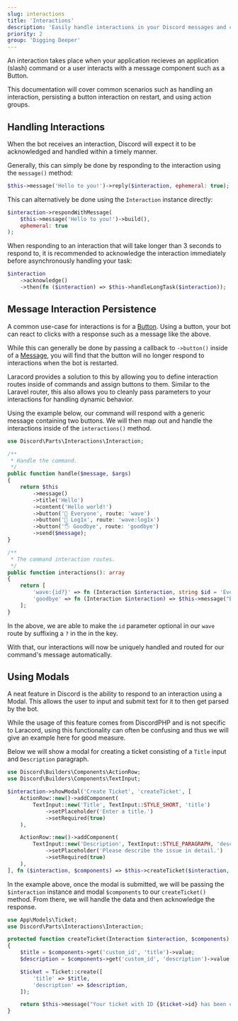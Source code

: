 ```yaml
---
slug: interactions
title: 'Interactions'
description: 'Easily handle interactions in your Discord messages and commands.'
priority: 2
group: 'Digging Deeper'
---
```


An interaction takes place when your application recieves an application (slash) command or a user interacts with a message component such as a Button.

This documentation will cover common scenarios such as handling an interaction, persisting a button interaction on restart, and using action groups.

## Handling Interactions

When the bot receives an interaction, Discord will expect it to be acknowledged and handled within a timely manner.

Generally, this can simply be done by responding to the interaction using the `message()` method:

```php
$this->message('Hello to you!')->reply($interaction, ephemeral: true);
```

This can alternatively be done using the `Interaction` instance directly:

```php
$interaction->respondWithMessage(
    $this->message('Hello to you!')->build(),
    ephemeral: true
);
```

When responding to an interaction that will take longer than 3 seconds to respond to, it is recommended to acknowledge the interaction immediately before asynchronously handling your task:

```php
$interaction
    ->acknowledge()
    ->then(fn ($interaction) => $this->handleLongTask($interaction));
```

## Message Interaction Persistence

A common use-case for interactions is for a [Button](/docs/messages#content-buttons). Using a button, your bot can react to clicks with a response such as a message like the above.

While this can generally be done by passing a callback to `->button()` inside of a [Message](/docs/messages), you will find that the button will no longer respond to interactions when the bot is restarted.

Laracord provides a solution to this by allowing you to define interaction routes inside of commands and assign buttons to them. Similar to the Laravel router, this also allows you to cleanly pass parameters to your interactions for handling dynamic behavior.

Using the example below, our command will respond with a generic message containing two buttons. We will then map out and handle the interactions inside of the `interactions()` method.

```php
use Discord\Parts\Interactions\Interaction;

/**
 * Handle the command.
 */
public function handle($message, $args)
{
    return $this
        ->message()
        ->title('Hello')
        ->content('Hello world!')
        ->button('👋 Everyone', route: 'wave')
        ->button('👋 Log1x', route: 'wave:log1x')
        ->button('🖐️ Goodbye', route: 'goodbye')
        ->send($message);
}

/**
 * The command interaction routes.
 */
public function interactions(): array
{
    return [
        'wave:{id?}' => fn (Interaction $interaction, string $id = 'Everyone') => $this->message("Hello {$id}!")->reply($interaction, true),
        'goodbye' => fn (Interaction $interaction) => $this->message("Bye for now, {$interaction->member->__toString()}!")->reply($interaction, true),
    ];
}
```

In the above, we are able to make the `id` parameter optional in our `wave` route by suffixing a `?` in the in the key.

With that, our interactions will now be uniquely handled and routed for our command's message automatically.

## Using Modals

A neat feature in Discord is the ability to respond to an interaction using a Modal. This allows the user to input and submit text for it to then get parsed by the bot.

While the usage of this feature comes from DiscordPHP and is not specific to Laracord, using this functionality can often be confusing and thus we will give an example here for good measure.

Below we will show a modal for creating a ticket consisting of a `Title` input and `Description` paragraph.

```php
use Discord\Builders\Components\ActionRow;
use Discord\Builders\Components\TextInput;

$interaction->showModal('Create Ticket', 'createTicket', [
    ActionRow::new()->addComponent(
        TextInput::new('Title', TextInput::STYLE_SHORT, 'title')
            ->setPlaceholder('Enter a title.')
            ->setRequired(true)
    ),

    ActionRow::new()->addComponent(
        TextInput::new('Description', TextInput::STYLE_PARAGRAPH, 'description')
            ->setPlaceholder('Please describe the issue in detail.')
            ->setRequired(true)
    ),
], fn ($interaction, $components) => $this->createTicket($interaction, $components));
```

In the example above, once the modal is submitted, we will be passing the `$interaction` instance and modal `$components` to our `createTicket()` method. From there, we will handle the data and then acknowledge the response.

```php
use App\Models\Ticket;
use Discord\Parts\Interactions\Interaction;

protected function createTicket(Interaction $interaction, $components)
{
    $title = $components->get('custom_id', 'title')->value;
    $description = $components->get('custom_id', 'description')->value;

    $ticket = Ticket::create([
        'title' => $title,
        'description' => $description,
    ]);

    return $this->message("Your ticket with ID {$ticket->id} has been created.")->reply($interaction, ephemeral: true);
}
```
